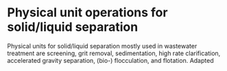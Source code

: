 # Physical unit operations for solid/liquid separation
Physical units for solid/liquid separation mostly used in wastewater treatment are screening, grit removal, sedimentation, high rate clarification, accelerated gravity separation, (bio-) flocculation, and flotation. Adapted
